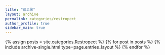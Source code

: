 ```yaml
---
title: "회고록"
layout: archive
permalink: categories/restropect
author_profile: true
sidebar_main: true
---
```



{% assign posts = site.categories.Restropect %}
{% for post in posts %} {% include archive-single.html type=page.entries_layout %} {% endfor %}
